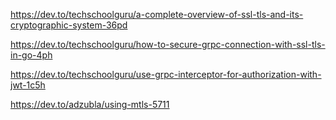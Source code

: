 https://dev.to/techschoolguru/a-complete-overview-of-ssl-tls-and-its-cryptographic-system-36pd

https://dev.to/techschoolguru/how-to-secure-grpc-connection-with-ssl-tls-in-go-4ph

https://dev.to/techschoolguru/use-grpc-interceptor-for-authorization-with-jwt-1c5h

https://dev.to/adzubla/using-mtls-5711
